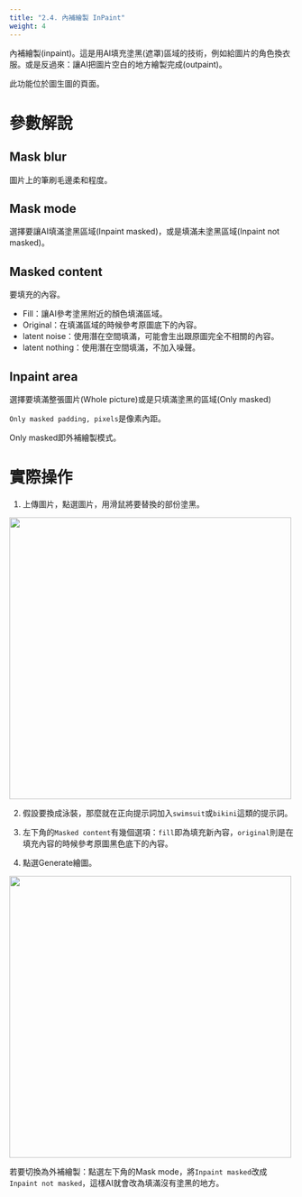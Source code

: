 ```yaml
---
title: "2.4. 內補繪製 InPaint"
weight: 4
---
```


內補繪製(inpaint)。這是用AI填充塗黑(遮罩)區域的技術，例如給圖片的角色換衣服。或是反過來：讓AI把圖片空白的地方繪製完成(outpaint)。

此功能位於圖生圖的頁面。


# 參數解說

## Mask blur

圖片上的筆刷毛邊柔和程度。

## Mask mode

選擇要讓AI填滿塗黑區域(Inpaint masked)，或是填滿未塗黑區域(Inpaint not masked)。

## Masked content

要填充的內容。

- Fill：讓AI參考塗黑附近的顏色填滿區域。
- Original：在填滿區域的時候參考原圖底下的內容。
- latent noise：使用潛在空間填滿，可能會生出跟原圖完全不相關的內容。
- latent nothing：使用潛在空間填滿，不加入噪聲。


## Inpaint area

選擇要填滿整張圖片(Whole picture)或是只填滿塗黑的區域(Only masked)

`Only masked padding, pixels`是像素內距。

Only masked即外補繪製模式。


# 實際操作

1. 上傳圖片，點選圖片，用滑鼠將要替換的部份塗黑。

<img src=/posts/stable-diffusion-webui-manuals/images/ZU9XkZU.webp alt=""  width=500 loading="lazy">

2. 假設要換成泳裝，那麼就在正向提示詞加入`swimsuit`或`bikini`這類的提示詞。

3. 左下角的`Masked content`有幾個選項：`fill`即為填充新內容，`original`則是在填充內容的時候參考原圖黑色底下的內容。

4. 點選Generate繪圖。

<img src=/posts/stable-diffusion-webui-manuals/images/LIxlFVA.webp alt=""  width=500 loading="lazy">


若要切換為外補繪製：點選左下角的Mask mode，將`Inpaint masked`改成`Inpaint not masked`，這樣AI就會改為填滿沒有塗黑的地方。
